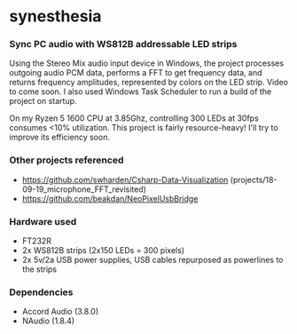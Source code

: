 # synesthesia
### Sync PC audio with WS812B addressable LED strips

Using the Stereo Mix audio input device in Windows, the project processes outgoing audio PCM data, performs a FFT to get frequency data, and returns frequency amplitudes, represented by colors on the LED strip. Video to come soon. I also used Windows Task Scheduler to run a build of the project on startup.

On my Ryzen 5 1600 CPU at 3.85Ghz, controlling 300 LEDs at 30fps consumes <10% utilization. This project is fairly resource-heavy! I'll try to improve its efficiency soon.

### Other projects referenced
- https://github.com/swharden/Csharp-Data-Visualization (projects/18-09-19_microphone_FFT_revisited)
- https://github.com/beakdan/NeoPixelUsbBridge

### Hardware used
- FT232R
- 2x WS812B strips (2x150 LEDs = 300 pixels)
- 2x 5v/2a USB power supplies, USB cables repurposed as powerlines to the strips

### Dependencies
- Accord Audio (3.8.0)
- NAudio (1.8.4)
